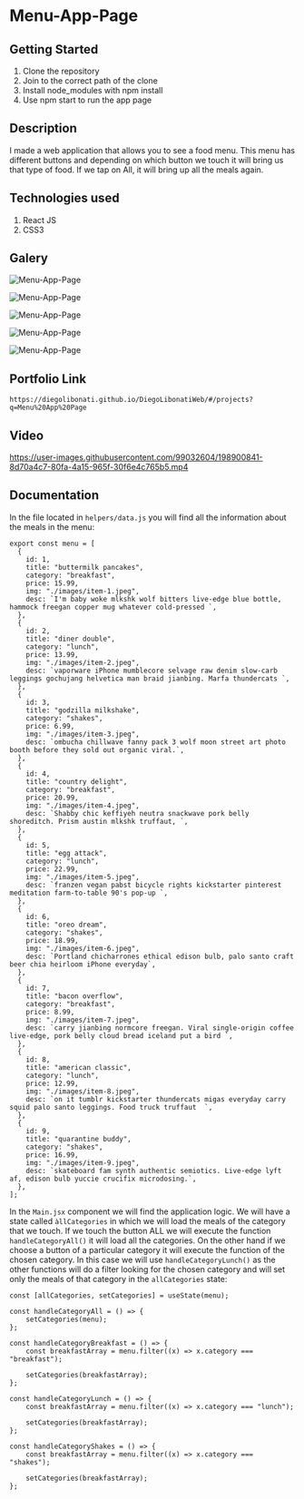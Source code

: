 # Menu-App-Page

## Getting Started

1. Clone the repository
2. Join to the correct path of the clone
3. Install node_modules with npm install
4. Use npm start to run the app page

## Description

I made a web application that allows you to see a food menu. This menu has different buttons and depending on which button we touch it will bring us that type of food. If we tap on All, it will bring up all the meals again.

## Technologies used

1. React JS
2. CSS3

## Galery

![Menu-App-Page](https://raw.githubusercontent.com/DiegoLibonati/DiegoLibonatiWeb/main/data/projects/React/Imagenes/reactmenu-0.jpg)

![Menu-App-Page](https://raw.githubusercontent.com/DiegoLibonati/DiegoLibonatiWeb/main/data/projects/React/Imagenes/reactmenu-1.jpg)

![Menu-App-Page](https://raw.githubusercontent.com/DiegoLibonati/DiegoLibonatiWeb/main/data/projects/React/Imagenes/reactmenu-2.jpg)

![Menu-App-Page](https://raw.githubusercontent.com/DiegoLibonati/DiegoLibonatiWeb/main/data/projects/React/Imagenes/reactmenu-3.jpg)

![Menu-App-Page](https://raw.githubusercontent.com/DiegoLibonati/DiegoLibonatiWeb/main/data/projects/React/Imagenes/reactmenu-4.jpg)

## Portfolio Link

`https://diegolibonati.github.io/DiegoLibonatiWeb/#/projects?q=Menu%20App%20Page`

## Video

https://user-images.githubusercontent.com/99032604/198900841-8d70a4c7-80fa-4a15-965f-30f6e4c765b5.mp4

## Documentation

In the file located in `helpers/data.js` you will find all the information about the meals in the menu:

```
export const menu = [
  {
    id: 1,
    title: "buttermilk pancakes",
    category: "breakfast",
    price: 15.99,
    img: "./images/item-1.jpeg",
    desc: `I'm baby woke mlkshk wolf bitters live-edge blue bottle, hammock freegan copper mug whatever cold-pressed `,
  },
  {
    id: 2,
    title: "diner double",
    category: "lunch",
    price: 13.99,
    img: "./images/item-2.jpeg",
    desc: `vaporware iPhone mumblecore selvage raw denim slow-carb leggings gochujang helvetica man braid jianbing. Marfa thundercats `,
  },
  {
    id: 3,
    title: "godzilla milkshake",
    category: "shakes",
    price: 6.99,
    img: "./images/item-3.jpeg",
    desc: `ombucha chillwave fanny pack 3 wolf moon street art photo booth before they sold out organic viral.`,
  },
  {
    id: 4,
    title: "country delight",
    category: "breakfast",
    price: 20.99,
    img: "./images/item-4.jpeg",
    desc: `Shabby chic keffiyeh neutra snackwave pork belly shoreditch. Prism austin mlkshk truffaut, `,
  },
  {
    id: 5,
    title: "egg attack",
    category: "lunch",
    price: 22.99,
    img: "./images/item-5.jpeg",
    desc: `franzen vegan pabst bicycle rights kickstarter pinterest meditation farm-to-table 90's pop-up `,
  },
  {
    id: 6,
    title: "oreo dream",
    category: "shakes",
    price: 18.99,
    img: "./images/item-6.jpeg",
    desc: `Portland chicharrones ethical edison bulb, palo santo craft beer chia heirloom iPhone everyday`,
  },
  {
    id: 7,
    title: "bacon overflow",
    category: "breakfast",
    price: 8.99,
    img: "./images/item-7.jpeg",
    desc: `carry jianbing normcore freegan. Viral single-origin coffee live-edge, pork belly cloud bread iceland put a bird `,
  },
  {
    id: 8,
    title: "american classic",
    category: "lunch",
    price: 12.99,
    img: "./images/item-8.jpeg",
    desc: `on it tumblr kickstarter thundercats migas everyday carry squid palo santo leggings. Food truck truffaut  `,
  },
  {
    id: 9,
    title: "quarantine buddy",
    category: "shakes",
    price: 16.99,
    img: "./images/item-9.jpeg",
    desc: `skateboard fam synth authentic semiotics. Live-edge lyft af, edison bulb yuccie crucifix microdosing.`,
  },
];
```

In the `Main.jsx` component we will find the application logic. We will have a state called `àllCategories` in which we will load the meals of the category that we touch. If we touch the button ALL we will execute the function `handleCategoryAll()` it will load all the categories. On the other hand if we choose a button of a particular category it will execute the function of the chosen category. In this case we will use `handleCategoryLunch()` as the other functions will do a filter looking for the chosen category and will set only the meals of that category in the `allCategories` state:

```
const [allCategories, setCategories] = useState(menu);

const handleCategoryAll = () => {
    setCategories(menu);
};

const handleCategoryBreakfast = () => {
    const breakfastArray = menu.filter((x) => x.category === "breakfast");

    setCategories(breakfastArray);
};

const handleCategoryLunch = () => {
    const breakfastArray = menu.filter((x) => x.category === "lunch");

    setCategories(breakfastArray);
};

const handleCategoryShakes = () => {
    const breakfastArray = menu.filter((x) => x.category === "shakes");

    setCategories(breakfastArray);
};
```
